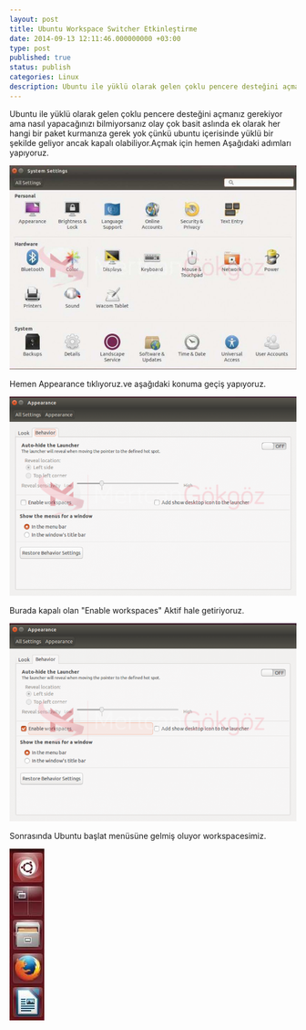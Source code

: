 ```yaml
---
layout: post
title: Ubuntu Workspace Switcher Etkinleştirme
date: 2014-09-13 12:11:46.000000000 +03:00
type: post
published: true
status: publish
categories: Linux
description: Ubuntu ile yüklü olarak gelen çoklu pencere desteğini açmanız gerekiyor ama nasıl yapacağınızı bilmiyorsanız olay çok basit aslında ek olarak
---
```

Ubuntu ile yüklü olarak gelen çoklu pencere desteğini açmanız gerekiyor ama nasıl yapacağınızı bilmiyorsanız olay çok basit aslında ek olarak her hangi bir paket kurmanıza gerek yok çünkü ubuntu içerisinde yüklü bir şekilde geliyor ancak kapalı olabiliyor.Açmak için hemen Aşağıdaki adımları yapıyoruz.

![ubuntuworkspaceswitchergorsel1](/assets/ubuntuworkspaceswitchergorsel1-e1410599197901-812x576.jpg)

Hemen Appearance tıklıyoruz.ve aşağıdaki konuma geçiş yapıyoruz.

![ubuntuworkspaceswitchergorsel2](/assets/ubuntuworkspaceswitchergorsel2-e1410599249614-833x576.png)

Burada kapalı olan "Enable workspaces" Aktif hale getiriyoruz.

![ubuntuworkspaceswitchergorsel3](/assets/ubuntuworkspaceswitchergorsel3-e1410599298349-835x576.png)

Sonrasında Ubuntu başlat menüsüne gelmiş oluyor workspacesimiz.

![ubuntuworkspaceswitchergorsel4](/assets/ubuntuworkspaceswitchergorsel4.jpg)
